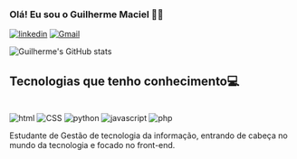 ### Olá! Eu sou o Guilherme Maciel 🖐🏻

[![linkedin](https://img.shields.io/badge/LinkedIn-0077B5?style=for-the-badge&logo=linkedin&logoColor=white)](https://www.linkedin.com/in/guilherme-maciel-1752abab/)
[![Gmail](https://img.shields.io/badge/Gmail-D14836?style=for-the-badge&logo=gmail&logoColor=white)](guilherme.maciel08@gmail.com)


![Guilherme's GitHub stats](https://github-readme-stats.vercel.app/api?username=guilhermevieiramaciel&show_icons=true&theme=dracula)

## Tecnologias que tenho conhecimento💻

<div style="display : inline_block"><br/>
<img align="center" alt="html" src="https://img.shields.io/badge/HTML-239120?style=for-the-badge&logo=html5&logoColor=white" />
  <img align="center" alt="CSS" src="https://img.shields.io/badge/CSS-239120?&style=for-the-badge&logo=css3&logoColor=white" />
  <img align="center" alt="python" src="https://img.shields.io/badge/Python-14354C?style=for-the-badge&logo=python&logoColor=white" />
  <img align="center" alt="javascript" src="https://img.shields.io/badge/JavaScript-323330?style=for-the-badge&logo=javascript&logoColor=F7DF1E" />
  <img align="center" alt="php" src="https://img.shields.io/badge/PHP-777BB4?style=for-the-badge&logo=php&logoColor=white" />
</div>

Estudante de Gestão de tecnologia da informação, entrando de cabeça no mundo da tecnologia e focado no front-end.



